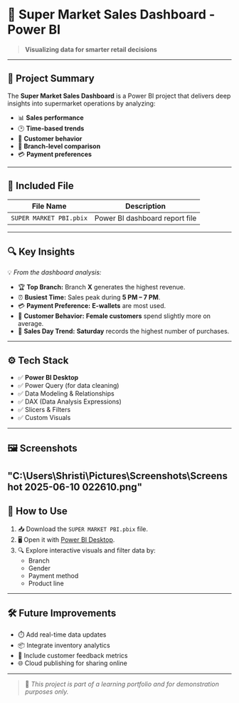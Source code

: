 # 🛒 Super Market Sales Dashboard - Power BI

> **Visualizing data for smarter retail decisions**

---

## 📌 Project Summary

The **Super Market Sales Dashboard** is a Power BI project that delivers deep insights into supermarket operations by analyzing:

- 📊 **Sales performance**
- 🕑 **Time-based trends**
- 👥 **Customer behavior**
- 📍 **Branch-level comparison**
- 💳 **Payment preferences**

---

## 📁 Included File

| File Name              | Description                     |
|------------------------|---------------------------------|
| `SUPER MARKET PBI.pbix` | Power BI dashboard report file |

---

## 🔍 Key Insights

💡 _From the dashboard analysis:_

- 🏆 **Top Branch:** Branch **X** generates the highest revenue.
- ⏰ **Busiest Time:** Sales peak during **5 PM – 7 PM**.
- 💳 **Payment Preference:** **E-wallets** are most used.
- 🚻 **Customer Behavior:** **Female customers** spend slightly more on average.
- 📅 **Sales Day Trend:** **Saturday** records the highest number of purchases.

---

## ⚙️ Tech Stack

- ✅ **Power BI Desktop**
- ✅ Power Query (for data cleaning)
- ✅ Data Modeling & Relationships
- ✅ DAX (Data Analysis Expressions)
- ✅ Slicers & Filters
- ✅ Custom Visuals

---

## 🖼️ Screenshots
"C:\Users\Shristi\Pictures\Screenshots\Screenshot 2025-06-10 022610.png"
---

## 🚀 How to Use

1. 📥 Download the `SUPER MARKET PBI.pbix` file.
2. 🖥️ Open it with [Power BI Desktop](https://powerbi.microsoft.com/desktop/).
3. 🔍 Explore interactive visuals and filter data by:
   - Branch
   - Gender
   - Payment method
   - Product line

---

## 🛠 Future Improvements

- ⏱️ Add real-time data updates
- 📦 Integrate inventory analytics
- 📣 Include customer feedback metrics
- 🌐 Cloud publishing for sharing online

---

> 📝 _This project is part of a learning portfolio and for demonstration purposes only._

